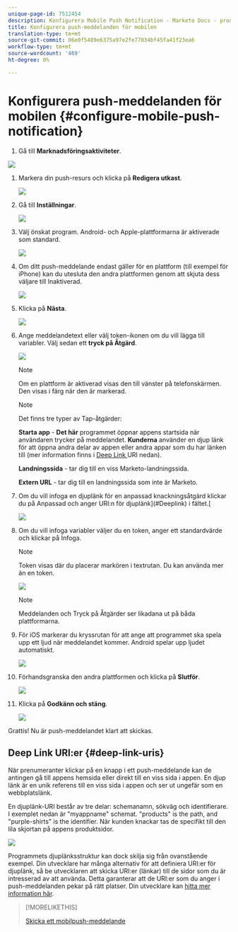 ```yaml
---
unique-page-id: 7512454
description: Konfigurera Mobile Push Notification - Marketo Docs - produktdokumentation
title: Konfigurera push-meddelanden för mobilen
translation-type: tm+mt
source-git-commit: 06e0f5489e6375a97e2fe77834bf45fa41f23ea6
workflow-type: tm+mt
source-wordcount: '469'
ht-degree: 0%

---
```



# Konfigurera push-meddelanden för mobilen {#configure-mobile-push-notification}

1. Gå till **Marknadsföringsaktiviteter**.

![](assets/2fbf1ab6-2247-40c8-980d-be56b9d94890.png)

1. Markera din push-resurs och klicka på **Redigera utkast**.

   ![](assets/image2016-8-23-16-3a49-3a48.png)

1. Gå till **Inställningar**.

   ![](assets/image2016-8-23-16-3a51-3a56.png)

1. Välj önskat program. Android- och Apple-plattformarna är aktiverade som standard.

   ![](assets/image2016-8-23-16-3a53-3a33.png)

1. Om ditt push-meddelande endast gäller för en plattform (till exempel för iPhone) kan du utesluta den andra plattformen genom att skjuta dess väljare till Inaktiverad.

   ![](assets/image2016-8-23-16-3a41-3a48.png)

1. Klicka på **Nästa**.

   ![](assets/image2016-8-23-16-3a43-3a28.png)

1. Ange meddelandetext eller välj token-ikonen om du vill lägga till variabler. Välj sedan ett **tryck på Åtgärd**.

   ![](assets/image2015-9-14-16-3a7-3a43.png)

   >[!NOTE]
   >
   >Om en plattform är aktiverad visas den till vänster på telefonskärmen. Den visas i färg när den är markerad.

   >[!NOTE]
   >
   >Det finns tre typer av Tap-åtgärder:
   >
   >**Starta app**  -  **Det här** programmet öppnar appens startsida när användaren trycker på meddelandet. **Kunderna** använder en djup länk för att öppna andra delar av appen eller andra appar som du har länken till (mer information finns i  [Deep Link ](#Deeplink) URI nedan).
   >
   >**Landningssida**  - tar dig till en viss Marketo-landningssida.
   >
   >**Extern URL**  - tar dig till en landningssida som inte är Marketo.

1. Om du vill infoga en djuplänk för en anpassad knackningsåtgärd klickar du på Anpassad och anger URI:n för djuplänk](#Deeplink) i fältet.[

   ![](assets/image2016-7-28-16-3a19-3a13.png)

1. Om du vill infoga variabler väljer du en token, anger ett standardvärde och klickar på Infoga.

   >[!NOTE]
   >
   >Token visas där du placerar markören i textrutan. Du kan använda mer än en token.

   ![](assets/image2015-8-10-14-3a48-3a52.png)

   >[!NOTE]
   >
   >Meddelanden och Tryck på Åtgärder ser likadana ut på båda plattformarna.

1. För iOS markerar du kryssrutan för att ange att programmet ska spela upp ett ljud när meddelandet kommer. Android spelar upp ljudet automatiskt.

   ![](assets/ios-tap-and-notification-hand.png)

1. Förhandsgranska den andra plattformen och klicka på **Slutför**.

   ![](assets/image2015-9-14-16-3a12-3a34.png)

1. Klicka på **Godkänn och stäng**.

   ![](assets/323dda12-0543-4558-8562-563eed5fa0e0.png)

Grattis! Nu är push-meddelandet klart att skickas.

## Deep Link URI:er {#deep-link-uris}

När prenumeranter klickar på en knapp i ett push-meddelande kan de antingen gå till appens hemsida eller direkt till en viss sida i appen. En djup länk är en unik referens till en viss sida i appen och ser ut ungefär som en webbplatslänk.

En djuplänk-URI består av tre delar: schemanamn, sökväg och identifierare. I exemplet nedan är &quot;myappname&quot; schemat. &quot;products&quot; is the path, and &quot;purple-shirts&quot; is the identifier. När kunden knackar tas de specifikt till den lila skjortan på appens produktsidor.

![](assets/image2016-7-29-12-3a49-3a1.png)

Programmets djuplänksstruktur kan dock skilja sig från ovanstående exempel. Din utvecklare har många alternativ för att definiera URI:er för djuplänk, så be utvecklaren att skicka URI:er (länkar) till de sidor som du är intresserad av att använda. Detta garanterar att de URI:er som du anger i push-meddelanden pekar på rätt platser. Din utvecklare kan [hitta mer information här](https://developers.marketo.com/mobile/enabling-deep-links-in-your-app/).

>[!MORELIKETHIS]
>
>[Skicka ett mobilpush-meddelande](/help/marketo/product-docs/mobile-marketing/push-notifications/send-a-mobile-push-notification.md)
